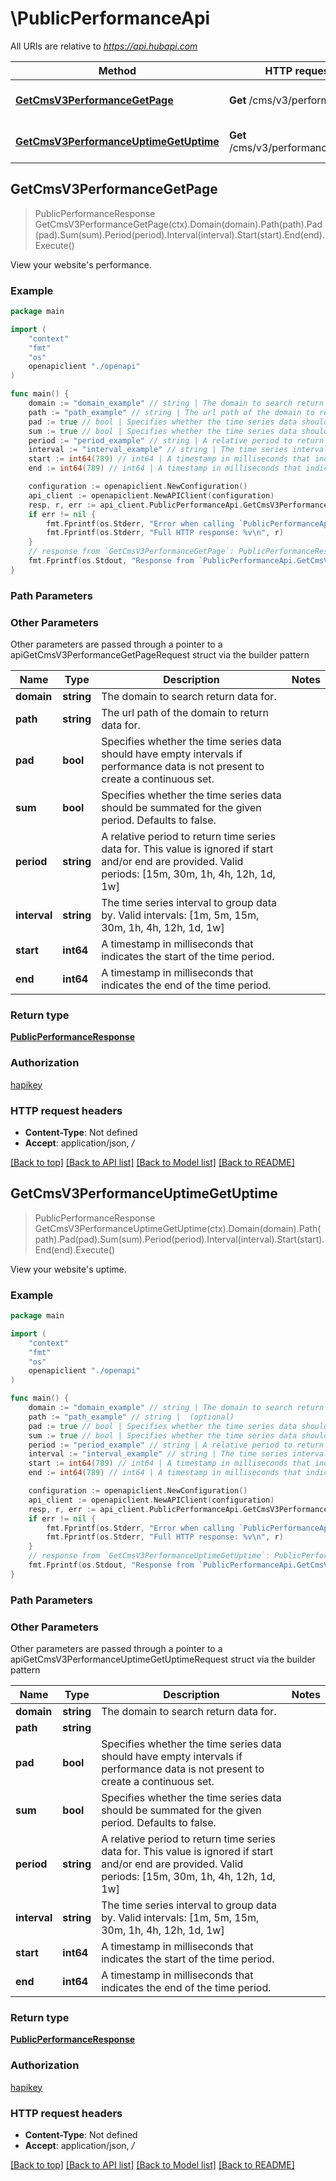 # \PublicPerformanceApi

All URIs are relative to *https://api.hubapi.com*

Method | HTTP request | Description
------------- | ------------- | -------------
[**GetCmsV3PerformanceGetPage**](PublicPerformanceApi.md#GetCmsV3PerformanceGetPage) | **Get** /cms/v3/performance/ | View your website&#39;s performance.
[**GetCmsV3PerformanceUptimeGetUptime**](PublicPerformanceApi.md#GetCmsV3PerformanceUptimeGetUptime) | **Get** /cms/v3/performance/uptime | View your website&#39;s uptime.



## GetCmsV3PerformanceGetPage

> PublicPerformanceResponse GetCmsV3PerformanceGetPage(ctx).Domain(domain).Path(path).Pad(pad).Sum(sum).Period(period).Interval(interval).Start(start).End(end).Execute()

View your website's performance.



### Example

```go
package main

import (
    "context"
    "fmt"
    "os"
    openapiclient "./openapi"
)

func main() {
    domain := "domain_example" // string | The domain to search return data for. (optional)
    path := "path_example" // string | The url path of the domain to return data for. (optional)
    pad := true // bool | Specifies whether the time series data should have empty intervals if performance data is not present to create a continuous set. (optional)
    sum := true // bool | Specifies whether the time series data should be summated for the given period. Defaults to false. (optional)
    period := "period_example" // string | A relative period to return time series data for. This value is ignored if start and/or end are provided. Valid periods: [15m, 30m, 1h, 4h, 12h, 1d, 1w] (optional)
    interval := "interval_example" // string | The time series interval to group data by. Valid intervals: [1m, 5m, 15m, 30m, 1h, 4h, 12h, 1d, 1w] (optional)
    start := int64(789) // int64 | A timestamp in milliseconds that indicates the start of the time period. (optional)
    end := int64(789) // int64 | A timestamp in milliseconds that indicates the end of the time period. (optional)

    configuration := openapiclient.NewConfiguration()
    api_client := openapiclient.NewAPIClient(configuration)
    resp, r, err := api_client.PublicPerformanceApi.GetCmsV3PerformanceGetPage(context.Background()).Domain(domain).Path(path).Pad(pad).Sum(sum).Period(period).Interval(interval).Start(start).End(end).Execute()
    if err != nil {
        fmt.Fprintf(os.Stderr, "Error when calling `PublicPerformanceApi.GetCmsV3PerformanceGetPage``: %v\n", err)
        fmt.Fprintf(os.Stderr, "Full HTTP response: %v\n", r)
    }
    // response from `GetCmsV3PerformanceGetPage`: PublicPerformanceResponse
    fmt.Fprintf(os.Stdout, "Response from `PublicPerformanceApi.GetCmsV3PerformanceGetPage`: %v\n", resp)
}
```

### Path Parameters



### Other Parameters

Other parameters are passed through a pointer to a apiGetCmsV3PerformanceGetPageRequest struct via the builder pattern


Name | Type | Description  | Notes
------------- | ------------- | ------------- | -------------
 **domain** | **string** | The domain to search return data for. | 
 **path** | **string** | The url path of the domain to return data for. | 
 **pad** | **bool** | Specifies whether the time series data should have empty intervals if performance data is not present to create a continuous set. | 
 **sum** | **bool** | Specifies whether the time series data should be summated for the given period. Defaults to false. | 
 **period** | **string** | A relative period to return time series data for. This value is ignored if start and/or end are provided. Valid periods: [15m, 30m, 1h, 4h, 12h, 1d, 1w] | 
 **interval** | **string** | The time series interval to group data by. Valid intervals: [1m, 5m, 15m, 30m, 1h, 4h, 12h, 1d, 1w] | 
 **start** | **int64** | A timestamp in milliseconds that indicates the start of the time period. | 
 **end** | **int64** | A timestamp in milliseconds that indicates the end of the time period. | 

### Return type

[**PublicPerformanceResponse**](PublicPerformanceResponse.md)

### Authorization

[hapikey](../README.md#hapikey)

### HTTP request headers

- **Content-Type**: Not defined
- **Accept**: application/json, */*

[[Back to top]](#) [[Back to API list]](../README.md#documentation-for-api-endpoints)
[[Back to Model list]](../README.md#documentation-for-models)
[[Back to README]](../README.md)


## GetCmsV3PerformanceUptimeGetUptime

> PublicPerformanceResponse GetCmsV3PerformanceUptimeGetUptime(ctx).Domain(domain).Path(path).Pad(pad).Sum(sum).Period(period).Interval(interval).Start(start).End(end).Execute()

View your website's uptime.



### Example

```go
package main

import (
    "context"
    "fmt"
    "os"
    openapiclient "./openapi"
)

func main() {
    domain := "domain_example" // string | The domain to search return data for. (optional)
    path := "path_example" // string |  (optional)
    pad := true // bool | Specifies whether the time series data should have empty intervals if performance data is not present to create a continuous set. (optional)
    sum := true // bool | Specifies whether the time series data should be summated for the given period. Defaults to false. (optional)
    period := "period_example" // string | A relative period to return time series data for. This value is ignored if start and/or end are provided. Valid periods: [15m, 30m, 1h, 4h, 12h, 1d, 1w] (optional)
    interval := "interval_example" // string | The time series interval to group data by. Valid intervals: [1m, 5m, 15m, 30m, 1h, 4h, 12h, 1d, 1w] (optional)
    start := int64(789) // int64 | A timestamp in milliseconds that indicates the start of the time period. (optional)
    end := int64(789) // int64 | A timestamp in milliseconds that indicates the end of the time period. (optional)

    configuration := openapiclient.NewConfiguration()
    api_client := openapiclient.NewAPIClient(configuration)
    resp, r, err := api_client.PublicPerformanceApi.GetCmsV3PerformanceUptimeGetUptime(context.Background()).Domain(domain).Path(path).Pad(pad).Sum(sum).Period(period).Interval(interval).Start(start).End(end).Execute()
    if err != nil {
        fmt.Fprintf(os.Stderr, "Error when calling `PublicPerformanceApi.GetCmsV3PerformanceUptimeGetUptime``: %v\n", err)
        fmt.Fprintf(os.Stderr, "Full HTTP response: %v\n", r)
    }
    // response from `GetCmsV3PerformanceUptimeGetUptime`: PublicPerformanceResponse
    fmt.Fprintf(os.Stdout, "Response from `PublicPerformanceApi.GetCmsV3PerformanceUptimeGetUptime`: %v\n", resp)
}
```

### Path Parameters



### Other Parameters

Other parameters are passed through a pointer to a apiGetCmsV3PerformanceUptimeGetUptimeRequest struct via the builder pattern


Name | Type | Description  | Notes
------------- | ------------- | ------------- | -------------
 **domain** | **string** | The domain to search return data for. | 
 **path** | **string** |  | 
 **pad** | **bool** | Specifies whether the time series data should have empty intervals if performance data is not present to create a continuous set. | 
 **sum** | **bool** | Specifies whether the time series data should be summated for the given period. Defaults to false. | 
 **period** | **string** | A relative period to return time series data for. This value is ignored if start and/or end are provided. Valid periods: [15m, 30m, 1h, 4h, 12h, 1d, 1w] | 
 **interval** | **string** | The time series interval to group data by. Valid intervals: [1m, 5m, 15m, 30m, 1h, 4h, 12h, 1d, 1w] | 
 **start** | **int64** | A timestamp in milliseconds that indicates the start of the time period. | 
 **end** | **int64** | A timestamp in milliseconds that indicates the end of the time period. | 

### Return type

[**PublicPerformanceResponse**](PublicPerformanceResponse.md)

### Authorization

[hapikey](../README.md#hapikey)

### HTTP request headers

- **Content-Type**: Not defined
- **Accept**: application/json, */*

[[Back to top]](#) [[Back to API list]](../README.md#documentation-for-api-endpoints)
[[Back to Model list]](../README.md#documentation-for-models)
[[Back to README]](../README.md)

